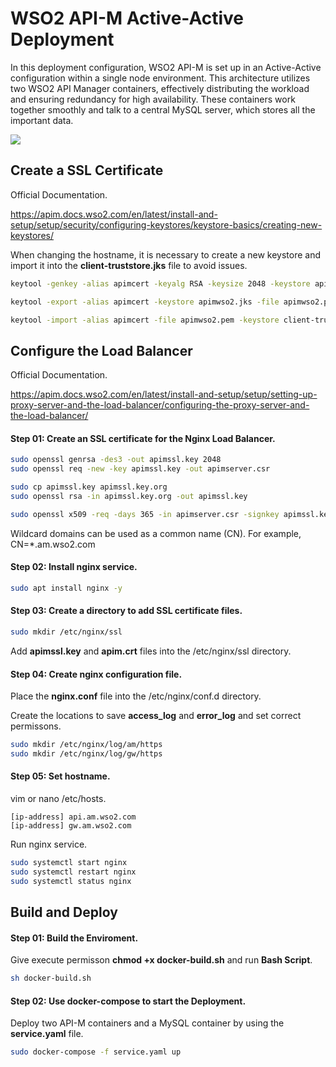 # WSO2 API-M Active-Active Deployment

In this deployment configuration, WSO2 API-M is set up in an Active-Active configuration within a single node environment. This architecture utilizes two WSO2 API Manager containers, effectively distributing the workload and ensuring redundancy for high availability. These containers work together smoothly and talk to a central MySQL server, which stores all the important data.

![](https://github.com/csdgurugegit/projectimages/blob/main/WSO2-API-M-Active-Active-Deployment.jpg)

## Create a SSL Certificate

Official Documentation.

https://apim.docs.wso2.com/en/latest/install-and-setup/setup/security/configuring-keystores/keystore-basics/creating-new-keystores/

When changing the hostname, it is necessary to create a new keystore and import it into the **client-truststore.jks** file to avoid issues.

```bash
keytool -genkey -alias apimcert -keyalg RSA -keysize 2048 -keystore apimwso2.jks -validity 730 -dname "CN=api.am.wso2.com, OU=WSO2,O=WSO2,L=SL,S=WS,C=LK" -storepass wso2carbon -keypass wso2carbon

keytool -export -alias apimcert -keystore apimwso2.jks -file apimwso2.pem -storepass wso2carbon

keytool -import -alias apimcert -file apimwso2.pem -keystore client-truststore.jks -storepass wso2carbon
```

## Configure the Load Balancer

Official Documentation.

https://apim.docs.wso2.com/en/latest/install-and-setup/setup/setting-up-proxy-server-and-the-load-balancer/configuring-the-proxy-server-and-the-load-balancer/

#### Step 01: Create an SSL certificate for the Nginx Load Balancer.

```bash
sudo openssl genrsa -des3 -out apimssl.key 2048
sudo openssl req -new -key apimssl.key -out apimserver.csr

sudo cp apimssl.key apimssl.key.org
sudo openssl rsa -in apimssl.key.org -out apimssl.key

sudo openssl x509 -req -days 365 -in apimserver.csr -signkey apimssl.key -out apim.crt
```

Wildcard domains can be used as a common name (CN). For example, CN=*.am.wso2.com

#### Step 02: Install nginx service.

```bash
sudo apt install nginx -y
```

#### Step 03: Create a directory to add SSL certificate files.

```bash
sudo mkdir /etc/nginx/ssl
```

Add **apimssl.key** and **apim.crt** files into the /etc/nginx/ssl directory.

#### Step 04: Create nginx configuration file.

Place the **nginx.conf** file into the /etc/nginx/conf.d directory.

Create the locations to save **access_log** and **error_log** and set correct permissons.

```bash
sudo mkdir /etc/nginx/log/am/https
sudo mkdir /etc/nginx/log/gw/https
```

#### Step 05: Set hostname.

vim or nano /etc/hosts.

```
[ip-address] api.am.wso2.com
[ip-address] gw.am.wso2.com
```

Run nginx service.

```bash
sudo systemctl start nginx
sudo systemctl restart nginx
sudo systemctl status nginx
```

## Build and Deploy

#### Step 01: Build the Enviroment.

Give execute permisson **chmod +x docker-build.sh** and run **Bash Script**.

```bash
sh docker-build.sh
```

#### Step 02: Use docker-compose to start the Deployment.

Deploy two API-M containers and a MySQL container by using the **service.yaml** file.

```bash
sudo docker-compose -f service.yaml up
```
